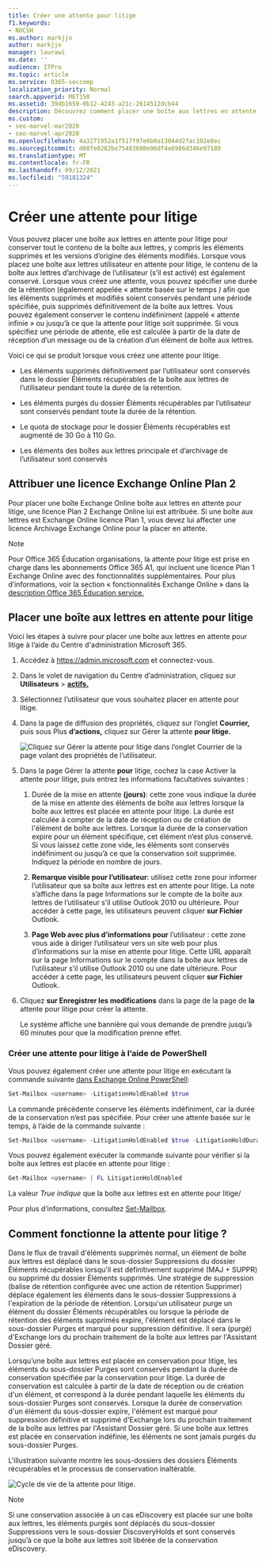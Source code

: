 ```yaml
---
title: Créer une attente pour litige
f1.keywords:
- NOCSH
ms.author: markjjo
author: markjjo
manager: laurawi
ms.date: ''
audience: ITPro
ms.topic: article
ms.service: O365-seccomp
localization_priority: Normal
search.appverid: MET150
ms.assetid: 39db1659-0b12-4243-a21c-2614512dcb44
description: Découvrez comment placer une boîte aux lettres en attente pour litige, en conservant tout le contenu de la boîte aux lettres au cours d’un examen.
ms.custom:
- seo-marvel-mar2020
- seo-marvel-apr2020
ms.openlocfilehash: 4a3271952a1f517f97e6b0a13044d2fac102e8ec
ms.sourcegitcommit: d08fe0282be75483608e96df4e6986d346e97180
ms.translationtype: MT
ms.contentlocale: fr-FR
ms.lasthandoff: 09/12/2021
ms.locfileid: "59181324"
---
```

# <a name="create-a-litigation-hold"></a>Créer une attente pour litige

Vous pouvez placer une boîte aux lettres en attente pour litige pour conserver tout le contenu de la boîte aux lettres, y compris les éléments supprimés et les versions d’origine des éléments modifiés. Lorsque vous placez une boîte aux lettres utilisateur en attente pour litige, le contenu de la boîte aux lettres d’archivage de l’utilisateur (s’il est activé) est également conservé. Lorsque vous créez une attente, vous pouvez spécifier une durée de la rétention (également appelée « attente basée sur le temps *)* afin que les éléments supprimés et modifiés soient conservés pendant une période spécifiée, puis supprimés définitivement de la boîte aux lettres. Vous pouvez également conserver le contenu indéfiniment (appelé « attente infinie *»* ou jusqu’à ce que la attente pour litige soit supprimée. Si vous spécifiez une période de attente, elle est calculée à partir de la date de réception d’un message ou de la création d’un élément de boîte aux lettres. 
  
Voici ce qui se produit lorsque vous créez une attente pour litige.
  
- Les éléments supprimés définitivement par l’utilisateur sont conservés dans le dossier Éléments récupérables de la boîte aux lettres de l’utilisateur pendant toute la durée de la rétention.

- Les éléments purgés du dossier Éléments récupérables par l’utilisateur sont conservés pendant toute la durée de la rétention.

- Le quota de stockage pour le dossier Éléments récupérables est augmenté de 30 Go à 110 Go.

- Les éléments des boîtes aux lettres principale et d’archivage de l’utilisateur sont conservés

## <a name="assign-an-exchange-online-plan-2-license"></a>Attribuer une licence Exchange Online Plan 2

Pour placer une boîte Exchange Online boîte aux lettres en attente pour litige, une licence Plan 2 Exchange Online lui est attribuée. Si une boîte aux lettres est Exchange Online licence Plan 1, vous devez lui affecter une licence Archivage Exchange Online pour la placer en attente.

> [!NOTE]
> Pour Office 365 Éducation organisations, la attente pour litige est prise en charge dans les abonnements Office 365 A1, qui incluent une licence Plan 1 Exchange Online avec des fonctionnalités supplémentaires. Pour plus d’informations, voir la section « fonctionnalités Exchange Online » dans la [description Office 365 Éducation service.](/office365/servicedescriptions/office-365-platform-service-description/office-365-education#exchange-online-features)

## <a name="place-a-mailbox-on-litigation-hold"></a>Placer une boîte aux lettres en attente pour litige

Voici les étapes à suivre pour placer une boîte aux lettres en attente pour litige à l’aide du Centre d'administration Microsoft 365.

1. Accédez à <https://admin.microsoft.com> et connectez-vous.

2. Dans le volet de navigation du Centre d’administration, cliquez sur **Utilisateurs**  >  <a href="https://go.microsoft.com/fwlink/p/?linkid=834822" target="_blank">**actifs.**</a>

3. Sélectionnez l’utilisateur que vous souhaitez placer en attente pour litige.

4. Dans la page de diffusion des propriétés, cliquez sur l’onglet **Courrier,** puis sous Plus **d’actions,** cliquez sur Gérer la attente **pour litige.**

   ![Cliquez sur Gérer la attente pour litige dans l’onglet Courrier de la page volant des propriétés de l’utilisateur.](../media/M365AdminCenterLitHold1.png)

5. Dans la page Gérer la attente  **pour** litige, cochez la case Activer la attente pour litige, puis entrez les informations facultatives suivantes :

    1. Durée de la mise en attente **(jours)**: cette zone vous indique la durée de la mise en attente des éléments de boîte aux lettres lorsque la boîte aux lettres est placée en attente pour litige. La durée est calculée à compter de la date de réception ou de création de l'élément de boîte aux lettres. Lorsque la durée de la conservation expire pour un élément spécifique, cet élément n’est plus conservé. Si vous laissez cette zone vide, les éléments sont conservés indéfiniment ou jusqu’à ce que la conservation soit supprimée. Indiquez la période en nombre de jours.

    2. **Remarque visible pour l’utilisateur**: utilisez cette zone pour informer l’utilisateur que sa boîte aux lettres est en attente pour litige. La note s’affiche dans la page Informations sur le compte de la boîte aux lettres de l’utilisateur s’il utilise Outlook 2010 ou ultérieure. Pour accéder à cette page, les utilisateurs peuvent cliquer **sur Fichier** Outlook.

    3. **Page Web avec plus d’informations pour** l’utilisateur : cette zone vous aide à diriger l’utilisateur vers un site web pour plus d’informations sur la mise en attente pour litige. Cette URL apparaît sur la page Informations sur le compte dans la boîte aux lettres de l’utilisateur s’il utilise Outlook 2010 ou une date ultérieure. Pour accéder à cette page, les utilisateurs peuvent cliquer **sur Fichier** Outlook.

6. Cliquez **sur Enregistrer les modifications** dans la page de la page de **la** attente pour litige pour créer la attente. 

   Le système affiche une bannière qui vous demande de prendre jusqu’à 60 minutes pour que la modification prenne effet.

### <a name="create-a-litigation-hold-using-powershell"></a>Créer une attente pour litige à l’aide de PowerShell

Vous pouvez également créer une attente pour litige en exécutant la commande suivante [dans Exchange Online PowerShell](/powershell/exchange/connect-to-exchange-online-powershell):

```powershell
Set-Mailbox <username> -LitigationHoldEnabled $true
```

La commande précédente conserve les éléments indéfiniment, car la durée de la conservation n’est pas spécifiée. Pour créer une attente basée sur le temps, à l’aide de la commande suivante :

```powershell
Set-Mailbox <username> -LitigationHoldEnabled $true -LitigationHoldDuration <number of days>
```

Vous pouvez également exécuter la commande suivante pour vérifier si la boîte aux lettres est placée en attente pour litige :

```powershell
Get-Mailbox <username> | FL LitigationHoldEnabled
```

La valeur *True indique* que la boîte aux lettres est en attente pour litige/

Pour plus d’informations, consultez [Set-Mailbox](/powershell/module/exchange/set-mailbox).

## <a name="how-does-litigation-hold-work"></a>Comment fonctionne la attente pour litige ?

Dans le flux de travail d'éléments supprimés normal, un élément de boîte aux lettres est déplacé dans le sous-dossier Suppressions du dossier Éléments récupérables lorsqu'il est définitivement supprimé (MAJ + SUPPR) ou supprimé du dossier Éléments supprimés. Une stratégie de suppression (balise de rétention configurée avec une action de rétention Supprimer) déplace également les éléments dans le sous-dossier Suppressions à l'expiration de la période de rétention. Lorsqu'un utilisateur purge un élément du dossier Éléments récupérables ou lorsque la période de rétention des éléments supprimés expire, l'élément est déplacé dans le sous-dossier Purges et marqué pour suppression définitive. Il sera (purgé) d'Exchange lors du prochain traitement de la boîte aux lettres par l'Assistant Dossier géré.

Lorsqu’une boîte aux lettres est placée en conservation pour litige, les éléments du sous-dossier Purges sont conservés pendant la durée de conservation spécifiée par la conservation pour litige. La durée de conservation est calculée à partir de la date de réception ou de création d'un élément, et correspond à la durée pendant laquelle les éléments du sous-dossier Purges sont conservés. Lorsque la durée de conservation d'un élément du sous-dossier expire, l'élément est marqué pour suppression définitive et supprimé d'Exchange lors du prochain traitement de la boîte aux lettres par l'Assistant Dossier géré. Si une boîte aux lettres est placée en conservation indéfinie, les éléments ne sont jamais purgés du sous-dossier Purges.

L'illustration suivante montre les sous-dossiers des dossiers Éléments récupérables et le processus de conservation inaltérable.

![Cycle de vie de la attente pour litige.](../media/LitigationHoldLifeCycle.png)

> [!NOTE]
> Si une conservation associée à un cas eDiscovery est placée sur une boîte aux lettres, les éléments purgés sont déplacés du sous-dossier Suppressions vers le sous-dossier DiscoveryHolds et sont conservés jusqu’à ce que la boîte aux lettres soit libérée de la conservation eDiscovery.
